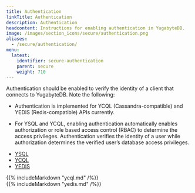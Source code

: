 ```yaml
---
title: Authentication
linkTitle: Authentication
description: Authentication
headcontent: Instructions for enabling authentication in YugabyteDB.
image: /images/section_icons/secure/authentication.png
aliases:
  - /secure/authentication/
menu:
  latest:
    identifier: secure-authentication
    parent: secure
    weight: 710
---
```


Authentication should be enabled to verify the identity of a client that connects to YugabyteDB. Note the following:

- Authentication is implemented for YCQL (Cassandra-compatible) and YEDIS (Redis-compatible) APIs currently.

- For YSQL and YCQL, enabling authentication automatically enables authorization or role based access control (RBAC) to determine the access privileges. Authentication verifies the identity of a user while authorization determines the verified user’s database access privileges.

<ul class="nav nav-tabs nav-tabs-yb">
  <li >
    <a href="#ycql" class="nav-link active" id="ysql-tab" data-toggle="tab" role="tab" aria-controls="ysql" aria-selected="true">
      <i class="icon-cassandra" aria-hidden="true"></i>
      YSQL
    </a>
  </li>
  <li >
    <a href="#ycql" class="nav-link" id="ycql-tab" data-toggle="tab" role="tab" aria-controls="ycql" aria-selected="true">
      <i class="icon-cassandra" aria-hidden="true"></i>
      YCQL
    </a>
  </li>
  <li>
    <a href="#yedis" class="nav-link" id="ycql-tab" data-toggle="tab" role="tab" aria-controls="ycql" aria-selected="false">
      <i class="icon-redis" aria-hidden="true"></i>
      YEDIS
    </a>
  </li>
</ul>

<div class="tab-content">
  <div id="ycql" class="tab-pane fade show active" role="tabpanel" aria-labelledby="ycql-tab">
    {{% includeMarkdown "ycql.md" /%}}
  </div>
  <div id="yedis" class="tab-pane fade" role="tabpanel" aria-labelledby="yedis-tab">
    {{% includeMarkdown "yedis.md" /%}}
  </div>
</div>

